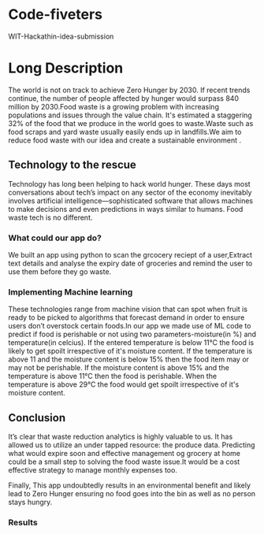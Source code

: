 # Code-fiveters
WIT-Hackathin-idea-submission
# Long Description
The world is not on track to achieve Zero Hunger by 2030. If recent trends continue, the number of people affected by hunger would surpass 840 million by 2030.Food waste is a growing problem with increasing populations and issues through the value chain. It's estimated a staggering 32% of the food that we produce in the world goes to waste.Waste such as food scraps and yard waste usually easily ends up in landfills.We aim to reduce food waste with our idea and create a sustainable environment .


## Technology to the rescue
Technology has long been helping to hack world hunger. These days most conversations about tech’s impact on any sector of the economy inevitably involves artificial intelligence—sophisticated software that allows machines to make decisions and even predictions in ways similar to humans. Food waste tech is no different.


### What could our app do?
We built an app using python to scan the grcocery reciept of a user,Extract text details and analyse the expiry date of groceries and remind the user to use them before they go waste.

### Implementing Machine learning
These technologies range from machine vision that can spot when fruit is ready to be picked to algorithms that forecast demand in order to ensure users don’t overstock certain foods.In our app  we made use of ML code to predict if food is perishable or not using two parameters-moisture(in %) and temperature(in celcius). If the entered temperature is below 11°C the food is likely to get spoilt irrespective of it's moisture content. If the temperature is above 11 and the moisture content is below 15% then the food item may or may not be perishable. If the moisture content is above 15% and the temperature is above 11°C then the food is perishable. When the temperature is above 29°C the food would get spoilt irrespective of it's moisture content.

## Conclusion
It’s clear that waste reduction analytics is highly valuable to us. It has allowed us to utilize an under tapped resource: the produce data. Predicting what would expire soon and effective management og grocery at home could be a small step to solving the food waste issue.It would be a cost effective strategy to manage monthly expenses too.

 Finally, This app undoubtedly results in an environmental benefit and likely lead to Zero Hunger ensuring no food goes into the bin as well as no person stays hungry.

### Results

